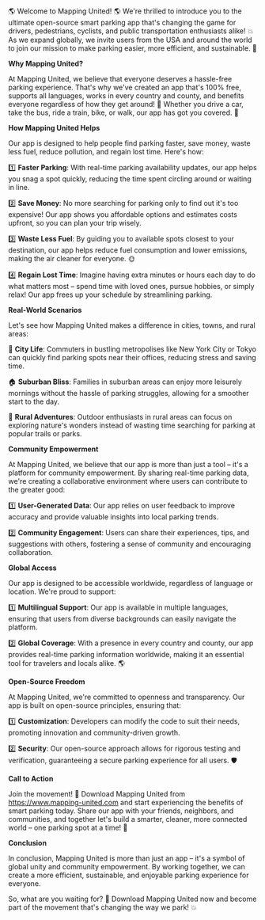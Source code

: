 🌎 Welcome to Mapping United! 🌎 We're thrilled to introduce you to the ultimate open-source smart parking app that's changing the game for drivers, pedestrians, cyclists, and public transportation enthusiasts alike! 💥 As we expand globally, we invite users from the USA and around the world to join our mission to make parking easier, more efficient, and sustainable. 🌟

**Why Mapping United?**

At Mapping United, we believe that everyone deserves a hassle-free parking experience. That's why we've created an app that's 100% free, supports all languages, works in every country and county, and benefits everyone regardless of how they get around! 🌈 Whether you drive a car, take the bus, ride a train, bike, or walk, our app has got you covered. 👋

**How Mapping United Helps**

Our app is designed to help people find parking faster, save money, waste less fuel, reduce pollution, and regain lost time. Here's how:

1️⃣ **Faster Parking**: With real-time parking availability updates, our app helps you snag a spot quickly, reducing the time spent circling around or waiting in line.

2️⃣ **Save Money**: No more searching for parking only to find out it's too expensive! Our app shows you affordable options and estimates costs upfront, so you can plan your trip wisely.

3️⃣ **Waste Less Fuel**: By guiding you to available spots closest to your destination, our app helps reduce fuel consumption and lower emissions, making the air cleaner for everyone. 🌞

4️⃣ **Regain Lost Time**: Imagine having extra minutes or hours each day to do what matters most – spend time with loved ones, pursue hobbies, or simply relax! Our app frees up your schedule by streamlining parking.

**Real-World Scenarios**

Let's see how Mapping United makes a difference in cities, towns, and rural areas:

🌆 **City Life**: Commuters in bustling metropolises like New York City or Tokyo can quickly find parking spots near their offices, reducing stress and saving time.

🏠 **Suburban Bliss**: Families in suburban areas can enjoy more leisurely mornings without the hassle of parking struggles, allowing for a smoother start to the day.

🌳 **Rural Adventures**: Outdoor enthusiasts in rural areas can focus on exploring nature's wonders instead of wasting time searching for parking at popular trails or parks.

**Community Empowerment**

At Mapping United, we believe that our app is more than just a tool – it's a platform for community empowerment. By sharing real-time parking data, we're creating a collaborative environment where users can contribute to the greater good:

1️⃣ **User-Generated Data**: Our app relies on user feedback to improve accuracy and provide valuable insights into local parking trends.

2️⃣ **Community Engagement**: Users can share their experiences, tips, and suggestions with others, fostering a sense of community and encouraging collaboration.

**Global Access**

Our app is designed to be accessible worldwide, regardless of language or location. We're proud to support:

1️⃣ **Multilingual Support**: Our app is available in multiple languages, ensuring that users from diverse backgrounds can easily navigate the platform.

2️⃣ **Global Coverage**: With a presence in every country and county, our app provides real-time parking information worldwide, making it an essential tool for travelers and locals alike. 🌎

**Open-Source Freedom**

At Mapping United, we're committed to openness and transparency. Our app is built on open-source principles, ensuring that:

1️⃣ **Customization**: Developers can modify the code to suit their needs, promoting innovation and community-driven growth.

2️⃣ **Security**: Our open-source approach allows for rigorous testing and verification, guaranteeing a secure parking experience for all users. 🛡️

**Call to Action**

Join the movement! 👊 Download Mapping United from https://www.mapping-united.com and start experiencing the benefits of smart parking today. Share our app with your friends, neighbors, and communities, and together let's build a smarter, cleaner, more connected world – one parking spot at a time! 🌟

**Conclusion**

In conclusion, Mapping United is more than just an app – it's a symbol of global unity and community empowerment. By working together, we can create a more efficient, sustainable, and enjoyable parking experience for everyone.

So, what are you waiting for? 🤔 Download Mapping United now and become part of the movement that's changing the way we park! 💥